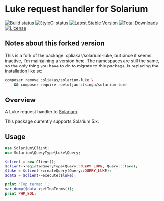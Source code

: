 # Luke request handler for Solarium

[![Build status](https://travis-ci.com/roelofjan-elsinga/solarium-luke.svg)](https://travis-ci.com/roelofjan-elsinga/solarium-luke)
![StyleCI status](https://github.styleci.io/repos/193693688/shield)
[![Latest Stable Version](https://poser.pugx.org/roelofjan-elsinga/solarium-luke/v/stable)](https://packagist.org/packages/roelofjan-elsinga/solarium-luke)
[![Total Downloads](https://poser.pugx.org/roelofjan-elsinga/solarium-luke/downloads)](https://packagist.org/packages/roelofjan-elsinga/solarium-luke)
[![License](https://poser.pugx.org/roelofjan-elsinga/solarium-luke/license)](https://packagist.org/packages/roelofjan-elsinga/solarium-luke)

## Notes about this forked version
This is a fork of the package: cpliakas/solarium-luke, but since it seems inactive, I'm maintaining a version here. 
The namespaces are still the same, so the only thing you have to do to migrate to this package, 
is replacing the installation like so:

```bash
composer remove cpliakas/solarium-luke \
    && composer require roelofjan-elsinga/solarium-luke
```

## Overview

A Luke request handler to [Solarium](https://github.com/solariumphp/solarium).

This package currently supports Solarium 5.x.

## Usage

```php
use Solarium\Client;
use Solarium\QueryType\Luke\Query;

$client = new Client();
$client->registerQueryType(Query::QUERY_LUKE, Query::class);
$luke = $client->createQuery(Query::QUERY_LUKE);
$data = $client->execute($luke);

print 'Top terms: ';
var_dump($data->getTopTerms());
print PHP_EOL;
```
